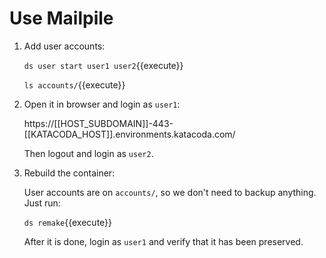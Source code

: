 # Use Mailpile

1. Add user accounts:

   `ds user start user1 user2`{{execute}}
   
   `ls accounts/`{{execute}}

2. Open it in browser and login as `user1`:

   https://[[HOST_SUBDOMAIN]]-443-[[KATACODA_HOST]].environments.katacoda.com/
   
   Then logout and login as `user2`.
   
3. Rebuild the container:

   User accounts are on `accounts/`, so we don't need to backup
   anything. Just run:
   
   `ds remake`{{execute}}

   After it is done, login as `user1` and verify that it has been
   preserved.
